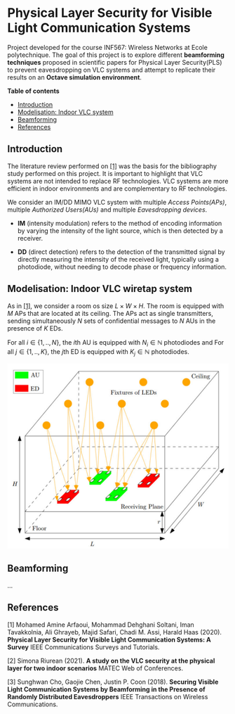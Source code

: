 # Physical Layer Security for Visible Light Communication Systems

Project developed for the course INF567: Wireless Networks at Ecole polytechnique. The goal of this project is to explore different **beamforming techniques** proposed in scientific papers for Physical Layer Security(PLS) to prevent eavesdropping on VLC systems and attempt to replicate their results on an **Octave simulation environment**.

**Table of contents**
- [Introduction](#introduction)
- [Modelisation: Indoor VLC system](#modelisation-indoor-vlc-wiretap-system)
- [Beamforming](#beamforming)
- [References](#references)

## Introduction

The literature review performed on [[1]](#1) was the basis for the bibliography study performed on this project. It is important to highlight that VLC systems are not intended to replace RF technologies. VLC systems are more efficient in indoor environments and are complementary to RF technologies.

We consider an IM/DD MIMO VLC system with multiple *Access Points(APs)*, multiple *Authorized Users(AUs)* and multiple *Eavesdropping devices*.

- **IM** (intensity modulation) refers to the method of encoding information by varying the intensity of the light source, which is then detected by a receiver.

- **DD** (direct detection) refers to the detection of the transmitted signal by directly measuring the intensity of the received light, typically using a photodiode, without needing to decode phase or frequency information.

## Modelisation: Indoor VLC wiretap system

As in [[1]](#1), we consider a room os size $L \times W \times H$. The room is equipped with $M$ APs that are located at its ceiling. The APs act as single transmitters, sending simultaneously $N$ sets of confidential messages to $N$ AUs in the presence of $K$ EDs.

For all $i \in \{1,..,N\}$, the $i$th AU is equipped with $N_i \in \mathbb{N}$ photodiodes and For all $j \in \{1,..,K\}$, the $j$th ED is equipped with $K_j \in \mathbb{N}$ photodiodes.

![modelisation](modelisation.PNG)

## Beamforming

...

## References

<a id="1">[1]</a> Mohamed Amine Arfaoui, Mohammad Dehghani Soltani, Iman Tavakkolnia, Ali Ghrayeb, Majid Safari, Chadi M. Assi, Harald Haas (2020).
**Physical Layer Security for Visible Light
Communication Systems: A Survey** IEEE Communications Surveys and Tutorials.

<a id="2">[2]</a> Simona Riurean (2021).
**A study on the VLC security at the physical layer
for two indoor scenarios** MATEC Web of Conferences.

<a id="3">[3]</a>
Sunghwan Cho, Gaojie Chen, Justin P. Coon (2018).
**Securing Visible Light Communication Systems by Beamforming in the Presence of Randomly Distributed Eavesdroppers** IEEE Transactions on Wireless Communications.
